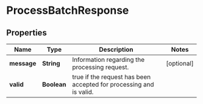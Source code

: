 

# ProcessBatchResponse


## Properties

Name | Type | Description | Notes
------------ | ------------- | ------------- | -------------
**message** | **String** | Information regarding the processing request. |  [optional]
**valid** | **Boolean** | true if the request has been accepted for processing and is valid. | 



